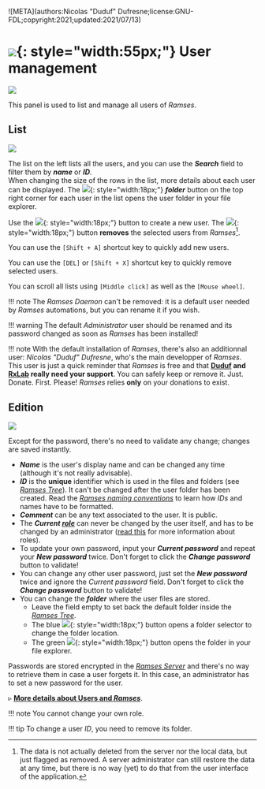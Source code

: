 ![META](authors:Nicolas "Duduf" Dufresne;license:GNU-FDL;copyright:2021;updated:2021/07/13)

# ![](/img/icons/users_bl.svg){: style="width:55px;"} User management

![](/img/client/user_management.png)

This panel is used to list and manage all users of *Ramses*.

## List

![](/img/client/userlist.png)

The list on the left lists all the users, and you can use the ***Search*** field to filter them by ***name*** or ***ID***.  
When changing the size of the rows in the list, more details about each user can be displayed. The ![](/img/icons/explore.svg){: style="width:18px;"} ***folder*** button on the top right corner for each user in the list opens the user folder in your file explorer.

Use the ![](/img/icons/add_sl.svg){: style="width:18px;"} button to create a new user. The ![](/img/icons/remove_sl.svg){: style="width:18px;"} button **removes** the selected users from *Ramses*[^1].

You can use the `[Shift + A]` shortcut key to quickly add new users.

You can use the `[DEL]` or `[Shift + X]` shortcut key to quickly remove selected users.

You can scroll all lists using `[Middle click]` as well as the `[Mouse wheel]`.

!!! note
    The *Ramses Daemon* can't be removed: it is a default user needed by *Ramses* automations, but you can rename it if you wish.

!!! warning
    The default *Administrator* user should be renamed and its password changed as soon as *Ramses* has been installed!

!!! note
    With the default installation of *Ramses*, there's also an additionnal user: *Nicolas "Duduf" Dufresne*, who's the main developper of *Ramses*. This user is just a quick reminder that *Ramses* is free and that **[Duduf](https://patreon.com/duduf) and [RxLab](http://donate.rxlab.info) really need your support**. You can safely keep or remove it. Just. Donate. First. Please! *Ramses* relies **only** on your donations to exist.

## Edition

![](/img/client/useredition.png)

Except for the password, there's no need to validate any change; changes are saved instantly.

- ***Name*** is the user's display name and can be changed any time (although it's not really advisable).
- ***ID*** is the **unique** identifier which is used in the files and folders (see [*Ramses Tree*](../files/index.md)). It can't be changed after the user folder has been created. Read the [*Ramses naming conventions*](../files/naming.md) to learn how *IDs* and names have to be formatted.
- ***Comment*** can be any text associated to the user. It is public.
- The ***Current [role](../../pipeline/administration.md)*** can never be changed by the user itself, and has to be changed by an administrator ([read this](../../pipeline/administration.md) for more information about roles).
- To update your own password, input your ***Current password*** and repeat your ***New password*** twice. Don't forget to click the ***Change password*** button to validate!
- You can change any other user password, just set the ***New password*** twice and ignore the *Current password* field. Don't forget to click the ***Change password*** button to validate!
- You can change the ***folder*** where the user files are stored.
    - Leave the field empty to set back the default folder inside the [*Ramses Tree*](../files/index.md).
    - The blue ![](/img/icons/set-folder_sl.svg){: style="width:18px;"} button opens a folder selector to change the folder location.
    - The green ![](/img/icons/go-to-explore-reveal-folder_sl.svg){: style="width:18px;"} button opens the folder in your file explorer.

Passwords are stored encrypted in the [*Ramses Server*](../server/index.md) and there's no way to retrieve them in case a user forgets it. In this case, an administrator has to set a new password for the user.

▹ **[More details about Users and *Ramses*](../../pipeline/administration.md)**.

!!! note
    You cannot change your own role.

!!! tip
    To change a user *ID*, you need to remove its folder.

[^1]:
    The data is not actually deleted from the server nor the local data, but just flagged as removed. A server administrator can still restore the data at any time, but there is no way (yet) to do that from the user interface of the application.